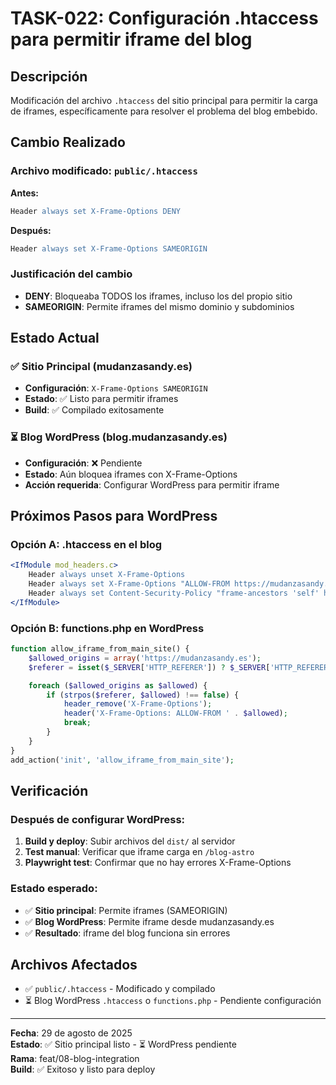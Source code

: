# TASK-022: Configuración .htaccess para permitir iframe del blog

## Descripción

Modificación del archivo `.htaccess` del sitio principal para permitir la carga de iframes, específicamente para resolver el problema del blog embebido.

## Cambio Realizado

### Archivo modificado: `public/.htaccess`

**Antes:**

```apache
Header always set X-Frame-Options DENY
```

**Después:**

```apache
Header always set X-Frame-Options SAMEORIGIN
```

### Justificación del cambio

- **DENY**: Bloqueaba TODOS los iframes, incluso los del propio sitio
- **SAMEORIGIN**: Permite iframes del mismo dominio y subdominios

## Estado Actual

### ✅ Sitio Principal (mudanzasandy.es)

- **Configuración**: `X-Frame-Options SAMEORIGIN`
- **Estado**: ✅ Listo para permitir iframes
- **Build**: ✅ Compilado exitosamente

### ⏳ Blog WordPress (blog.mudanzasandy.es)

- **Configuración**: ❌ Pendiente
- **Estado**: Aún bloquea iframes con X-Frame-Options
- **Acción requerida**: Configurar WordPress para permitir iframe

## Próximos Pasos para WordPress

### Opción A: .htaccess en el blog

```apache
<IfModule mod_headers.c>
    Header always unset X-Frame-Options
    Header always set X-Frame-Options "ALLOW-FROM https://mudanzasandy.es"
    Header always set Content-Security-Policy "frame-ancestors 'self' https://mudanzasandy.es"
</IfModule>
```

### Opción B: functions.php en WordPress

```php
function allow_iframe_from_main_site() {
    $allowed_origins = array('https://mudanzasandy.es');
    $referer = isset($_SERVER['HTTP_REFERER']) ? $_SERVER['HTTP_REFERER'] : '';

    foreach ($allowed_origins as $allowed) {
        if (strpos($referer, $allowed) !== false) {
            header_remove('X-Frame-Options');
            header('X-Frame-Options: ALLOW-FROM ' . $allowed);
            break;
        }
    }
}
add_action('init', 'allow_iframe_from_main_site');
```

## Verificación

### Después de configurar WordPress:

1. **Build y deploy**: Subir archivos del `dist/` al servidor
2. **Test manual**: Verificar que iframe carga en `/blog-astro`
3. **Playwright test**: Confirmar que no hay errores X-Frame-Options

### Estado esperado:

- ✅ **Sitio principal**: Permite iframes (SAMEORIGIN)
- ✅ **Blog WordPress**: Permite iframe desde mudanzasandy.es
- ✅ **Resultado**: iframe del blog funciona sin errores

## Archivos Afectados

- ✅ `public/.htaccess` - Modificado y compilado
- ⏳ Blog WordPress `.htaccess` o `functions.php` - Pendiente configuración

---

**Fecha**: 29 de agosto de 2025  
**Estado**: ✅ Sitio principal listo - ⏳ WordPress pendiente  
**Rama**: feat/08-blog-integration  
**Build**: ✅ Exitoso y listo para deploy
